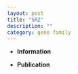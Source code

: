 ```yaml
---
layout: post
title: "SRZ"
description: ""
category: gene family
---
```


* **Information**  

* **Publication**  


